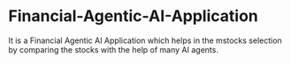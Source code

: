 # Financial-Agentic-AI-Application
It is a Financial Agentic AI Application which helps in the mstocks selection by comparing the stocks with the help of many AI agents.
